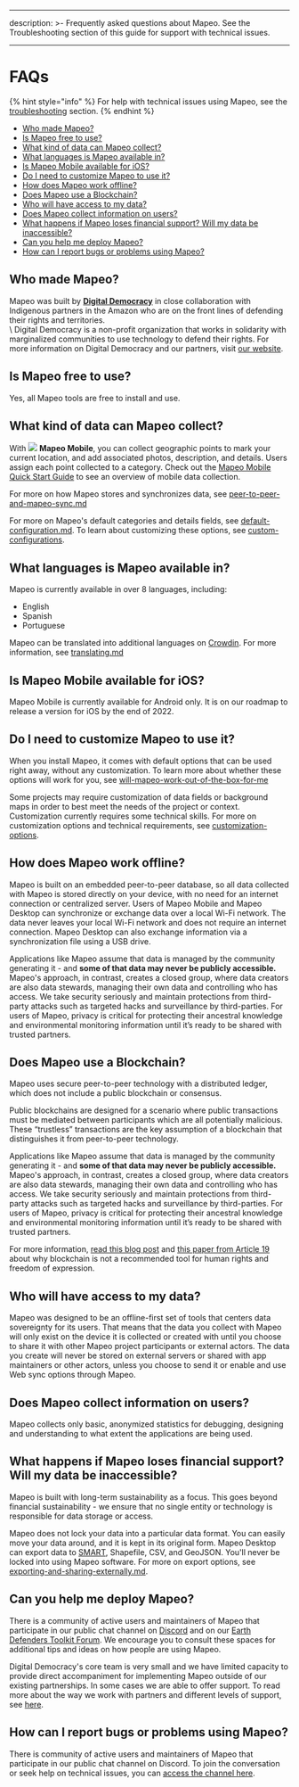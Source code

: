 - - -
description: >- Frequently asked questions about Mapeo. See the Troubleshooting section of this guide for support with technical issues.
- - -

# FAQs

{% hint style="info" %}
For help with technical issues using Mapeo, see the [troubleshooting](../complete-reference-guide/troubleshooting/ "mention") section.
{% endhint %}

* [Who made Mapeo?](faqs.md#who-made-mapeo)
* [Is Mapeo free to use?](faqs.md#is-mapeo-free-to-use)
* [What kind of data can Mapeo collect?](faqs.md#what-kind-of-data-can-mapeo-collect)
* [What languages is Mapeo available in?](faqs.md#what-languages-is-mapeo-available-in)
* [Is Mapeo Mobile available for iOS?](faqs.md#is-mapeo-mobile-available-for-ios)
* [Do I need to customize Mapeo to use it?](faqs.md#do-i-need-to-customize-mapeo-to-use-it)
* [How does Mapeo work offline?](faqs.md#how-does-mapeo-work-offline)
* [Does Mapeo use a Blockchain?](faqs.md#does-mapeo-use-a-blockchain)
* [Who will have access to my data?](faqs.md#who-will-have-access-to-my-data)
* [Does Mapeo collect information on users?](faqs.md#does-mapeo-collect-information-on-users)
* [What happens if Mapeo loses financial support? Will my data be inaccessible?](faqs.md#what-happens-if-mapeo-loses-financial-support-will-my-data-be-inaccessible)
* [Can you help me deploy Mapeo?](faqs.md#can-you-help-me-deploy-mapeo)
* [How can I report bugs or problems using Mapeo?](faqs.md#how-can-i-report-bugs-or-problems-using-mapeo)

## Who made Mapeo?

Mapeo was built by [**Digital Democracy**](https://www.digital-democracy.org) in close collaboration with Indigenous partners in the Amazon who are on the front lines of defending their rights and territories.\
\ Digital Democracy is a non-profit organization that works in solidarity with marginalized communities to use technology to defend their rights. For more information on Digital Democracy and our partners, visit [our website](https://www.digital-democracy.org).

## Is Mapeo free to use?

Yes, all Mapeo tools are free to install and use.

## What kind of data can Mapeo collect?

With ![](../.gitbook/assets/Mapeo\_Mobile.png) **Mapeo Mobile**, you can collect geographic points to mark your current location, and add associated photos, description, and details. Users assign each point collected to a category. Check out the [Mapeo Mobile Quick Start Guide](../quick-start-guide/mapeo-mobile.md) to see an overview of mobile data collection.

For more on how Mapeo stores and synchronizes data, see [peer-to-peer-and-mapeo-sync.md](about-mapeo/peer-to-peer-and-mapeo-sync.md "mention")

For more on Mapeo's default categories and details fields, see [default-configuration.md](../complete-reference-guide/will-mapeo-work-out-of-the-box-for-me/default-configuration.md "mention"). To learn about customizing these options, see [custom-configurations](../complete-reference-guide/customization-options/custom-configurations/ "mention").

## What languages is Mapeo available in?

Mapeo is currently available in over 8 languages, including:

* English
* Spanish
* Portuguese

Mapeo can be translated into additional languages on [Crowdin](https://crowdin.com). For more information, see [translating.md](../complete-reference-guide/customization-options/translating.md "mention")

## Is Mapeo Mobile available for iOS?

Mapeo Mobile is currently available for Android only. It is on our roadmap to release a version for iOS by the end of 2022.

## Do I need to customize Mapeo to use it?

When you install Mapeo, it comes with default options that can be used right away, without any customization. To learn more about whether these options will work for you, see [will-mapeo-work-out-of-the-box-for-me](../complete-reference-guide/will-mapeo-work-out-of-the-box-for-me/ "mention")

Some projects may require customization of data fields or background maps in order to best meet the needs of the project or context. Customization currently requires some technical skills. For more on customization options and technical requirements, see [customization-options](../complete-reference-guide/customization-options/ "mention").

## How does Mapeo work offline?

Mapeo is built on an embedded peer-to-peer database, so all data collected with Mapeo is stored directly on your device, with no need for an internet connection or centralized server. Users of Mapeo Mobile and Mapeo Desktop can synchronize or exchange data over a local Wi-Fi network. The data never leaves your local Wi-Fi network and does not require an internet connection. Mapeo Desktop can also exchange information via a synchronization file using a USB drive.

Applications like Mapeo assume that data is managed by the community generating it - and **some of that data may never be publicly accessible.** Mapeo's approach, in contrast, creates a closed group, where data creators are also data stewards, managing their own data and controlling who has access. We take security seriously and maintain protections from third-party attacks such as targeted hacks and surveillance by third-parties. For users of Mapeo, privacy is critical for protecting their ancestral knowledge and environmental monitoring information until it’s ready to be shared with trusted partners.

## Does Mapeo use a Blockchain? <a href="#does-mapeo-use-a-blockchain" id="does-mapeo-use-a-blockchain"></a>

Mapeo uses secure peer-to-peer technology with a distributed ledger, which does not include a public blockchain or consensus.

Public blockchains are designed for a scenario where public transactions must be mediated between participants which are all potentially malicious. These “trustless” transactions are the key assumption of a blockchain that distinguishes it from peer-to-peer technology.

Applications like Mapeo assume that data is managed by the community generating it - and **some of that data may never be publicly accessible.** Mapeo's approach, in contrast, creates a closed group, where data creators are also data stewards, managing their own data and controlling who has access. We take security seriously and maintain protections from third-party attacks such as targeted hacks and surveillance by third-parties. For users of Mapeo, privacy is critical for protecting their ancestral knowledge and environmental monitoring information until it’s ready to be shared with trusted partners.

For more information, [read this blog post](https://wp.digital-democracy.org/cooperative-ownership-of-data-without-blockchain/) and [this paper from Article 19](https://www.article19.org/resources/blockchain-technology-alone-cannot-protect-freedom-of-expression) about why blockchain is not a recommended tool for human rights and freedom of expression.

## Who will have access to my data?

Mapeo was designed to be an offline-first set of tools that centers data sovereignty for its users. That means that the data you collect with Mapeo will only exist on the device it is collected or created with until you choose to share it with other Mapeo project participants or external actors. The data you create will never be stored on external servers or shared with app maintainers or other actors, unless you choose to send it or enable and use Web sync options through Mapeo.&#x20;

## Does Mapeo collect information on users?

Mapeo collects only basic, anonymized statistics for debugging, designing and understanding to what extent the applications are being used.

## What happens if Mapeo loses financial support? **Will my data be inaccessible?** <a href="#what-happens-if-mapeo-loses-financial-support-will-my-data-be-inaccessible" id="what-happens-if-mapeo-loses-financial-support-will-my-data-be-inaccessible"></a>

Mapeo is built with long-term sustainability as a focus. This goes beyond financial sustainability - we ensure that no single entity or technology is responsible for data storage or access.

Mapeo does not lock your data into a particular data format. You can easily move your data around, and it is kept in its original form. Mapeo Desktop can export data to [SMART](http://smartconservationtools.org/download/), Shapefile, CSV, and GeoJSON. You'll never be locked into using Mapeo software. For more on export options, see [exporting-and-sharing-externally.md](../complete-reference-guide/mapeo-desktop-use/using-mapeo-desktop-to-manage-mapeo-mobile-data/exporting-and-sharing-externally.md "mention").

## Can you help me deploy Mapeo?

There is a community of active users and maintainers of Mapeo that participate in our public chat channel on [Discord](https://discord.gg/KWRFDh3v73) and on our [Earth Defenders Toolkit Forum](https://forum.earthdefenderstoolkit.com). We encourage you to consult these spaces for additional tips and ideas on how people are using Mapeo.

Digital Democracy's core team is very small and we have limited capacity to provide direct accompaniment for implementing Mapeo outside of our existing partnerships. In some cases we are able to offer support. To read more about the way we work with partners and different levels of support, see [here](https://drive.google.com/file/d/1c9C1-6v1EHKnfrYDsBn3VNu5qS\_pUNMC/view?usp=sharing).

## How can I report bugs or problems using Mapeo?

There is community of active users and maintainers of Mapeo that participate in our public chat channel on Discord. To join the conversation or seek help on technical issues, you can [access the channel here](https://discord.gg/KWRFDh3v73).

